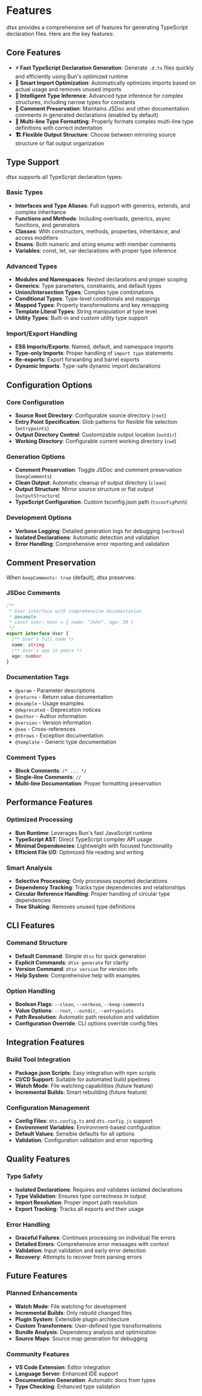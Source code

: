 # Features

dtsx provides a comprehensive set of features for generating TypeScript declaration files. Here are the key features:

## Core Features

- **⚡ Fast TypeScript Declaration Generation**: Generate `.d.ts` files quickly and efficiently using Bun's optimized runtime
- **🔧 Smart Import Optimization**: Automatically optimizes imports based on actual usage and removes unused imports
- **🧠 Intelligent Type Inference**: Advanced type inference for complex structures, including narrow types for constants
- **💬 Comment Preservation**: Maintains JSDoc and other documentation comments in generated declarations (enabled by default)
- **📝 Multi-line Type Formatting**: Properly formats complex multi-line type definitions with correct indentation
- **🏗️ Flexible Output Structure**: Choose between mirroring source structure or flat output organization

## Type Support

dtsx supports all TypeScript declaration types:

### Basic Types
- **Interfaces and Type Aliases**: Full support with generics, extends, and complex inheritance
- **Functions and Methods**: Including overloads, generics, async functions, and generators
- **Classes**: With constructors, methods, properties, inheritance, and access modifiers
- **Enums**: Both numeric and string enums with member comments
- **Variables**: const, let, var declarations with proper type inference

### Advanced Types
- **Modules and Namespaces**: Nested declarations and proper scoping
- **Generics**: Type parameters, constraints, and default types
- **Union/Intersection Types**: Complex type combinations
- **Conditional Types**: Type-level conditionals and mappings
- **Mapped Types**: Property transformations and key remapping
- **Template Literal Types**: String manipulation at type level
- **Utility Types**: Built-in and custom utility type support

### Import/Export Handling
- **ES6 Imports/Exports**: Named, default, and namespace imports
- **Type-only Imports**: Proper handling of `import type` statements
- **Re-exports**: Export forwarding and barrel exports
- **Dynamic Imports**: Type-safe dynamic import declarations

## Configuration Options

### Core Configuration
- **Source Root Directory**: Configurable source directory (`root`)
- **Entry Point Specification**: Glob patterns for flexible file selection (`entrypoints`)
- **Output Directory Control**: Customizable output location (`outdir`)
- **Working Directory**: Configurable current working directory (`cwd`)

### Generation Options
- **Comment Preservation**: Toggle JSDoc and comment preservation (`keepComments`)
- **Clean Output**: Automatic cleanup of output directory (`clean`)
- **Output Structure**: Mirror source structure or flat output (`outputStructure`)
- **TypeScript Configuration**: Custom tsconfig.json path (`tsconfigPath`)

### Development Options
- **Verbose Logging**: Detailed generation logs for debugging (`verbose`)
- **Isolated Declarations**: Automatic detection and validation
- **Error Handling**: Comprehensive error reporting and validation

## Comment Preservation

When `keepComments: true` (default), dtsx preserves:

### JSDoc Comments
```typescript
/**
 * User interface with comprehensive documentation
 * @example
 * const user: User = { name: "John", age: 30 }
 */
export interface User {
  /** User's full name */
  name: string
  /** User's age in years */
  age: number
}
```

### Documentation Tags
- `@param` - Parameter descriptions
- `@returns` - Return value documentation
- `@example` - Usage examples
- `@deprecated` - Deprecation notices
- `@author` - Author information
- `@version` - Version information
- `@see` - Cross-references
- `@throws` - Exception documentation
- `@template` - Generic type documentation

### Comment Types
- **Block Comments**: `/* ... */`
- **Single-line Comments**: `//`
- **Multi-line Documentation**: Proper formatting preservation

## Performance Features

### Optimized Processing
- **Bun Runtime**: Leverages Bun's fast JavaScript runtime
- **TypeScript AST**: Direct TypeScript compiler API usage
- **Minimal Dependencies**: Lightweight with focused functionality
- **Efficient File I/O**: Optimized file reading and writing

### Smart Analysis
- **Selective Processing**: Only processes exported declarations
- **Dependency Tracking**: Tracks type dependencies and relationships
- **Circular Reference Handling**: Proper handling of circular type dependencies
- **Tree Shaking**: Removes unused type definitions

## CLI Features

### Command Structure
- **Default Command**: Simple `dtsx` for quick generation
- **Explicit Commands**: `dtsx generate` for clarity
- **Version Command**: `dtsx version` for version info
- **Help System**: Comprehensive help with examples

### Option Handling
- **Boolean Flags**: `--clean`, `--verbose`, `--keep-comments`
- **Value Options**: `--root`, `--outdir`, `--entrypoints`
- **Path Resolution**: Automatic path resolution and validation
- **Configuration Override**: CLI options override config files

## Integration Features

### Build Tool Integration
- **Package.json Scripts**: Easy integration with npm scripts
- **CI/CD Support**: Suitable for automated build pipelines
- **Watch Mode**: File watching capabilities (future feature)
- **Incremental Builds**: Smart rebuilding (future feature)

### Configuration Management
- **Config Files**: `dts.config.ts` and `dts.config.js` support
- **Environment Variables**: Environment-based configuration
- **Default Values**: Sensible defaults for all options
- **Validation**: Configuration validation and error reporting

## Quality Features

### Type Safety
- **Isolated Declarations**: Requires and validates isolated declarations
- **Type Validation**: Ensures type correctness in output
- **Import Resolution**: Proper import path resolution
- **Export Tracking**: Tracks all exports and their usage

### Error Handling
- **Graceful Failures**: Continues processing on individual file errors
- **Detailed Errors**: Comprehensive error messages with context
- **Validation**: Input validation and early error detection
- **Recovery**: Attempts to recover from parsing errors

## Future Features

### Planned Enhancements
- **Watch Mode**: File watching for development
- **Incremental Builds**: Only rebuild changed files
- **Plugin System**: Extensible plugin architecture
- **Custom Transformers**: User-defined type transformations
- **Bundle Analysis**: Dependency analysis and optimization
- **Source Maps**: Source map generation for debugging

### Community Features
- **VS Code Extension**: Editor integration
- **Language Server**: Enhanced IDE support
- **Documentation Generation**: Automatic docs from types
- **Type Checking**: Enhanced type validation
